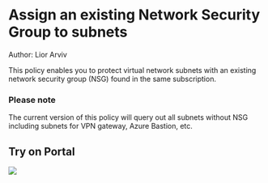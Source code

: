 # Assign an existing Network Security Group to subnets
Author: Lior Arviv

This policy enables you to protect virtual network subnets with an existing network security group (NSG) found in the same subscription.

### Please note
The current version of this policy will query out all subnets without NSG including subnets for VPN gateway, Azure Bastion, etc.

## Try on Portal

<a href="https://portal.azure.com/#blade/Microsoft_Azure_Policy/CreatePolicyDefinitionBlade/uri/https%3A%2F%2Fraw.githubusercontent.com%2FAzure%2FAzure-Security-Center%2Fmaster%2FRemediation%2520scripts%2FEnable%2520Network%2520Security%2520Groups%2520on%2520subnets%2FAzure%2520Policy%2520-%2520DeployIfNotExists%2Fazurepolicy.json" target="_blank">
    <img src="https://aka.ms/deploytoazurebutton"/>
</a>